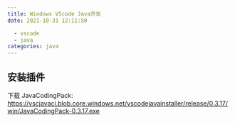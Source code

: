 ```yaml
---
title: Windows VScode Java开发
date: 2021-10-31 12:11:50

  - vscode
  - java
categories: java
---
```


## 安装插件

下载 JavaCodingPack: https://vscjavaci.blob.core.windows.net/vscodejavainstaller/release/0.3.17/win/JavaCodingPack-0.3.17.exe
